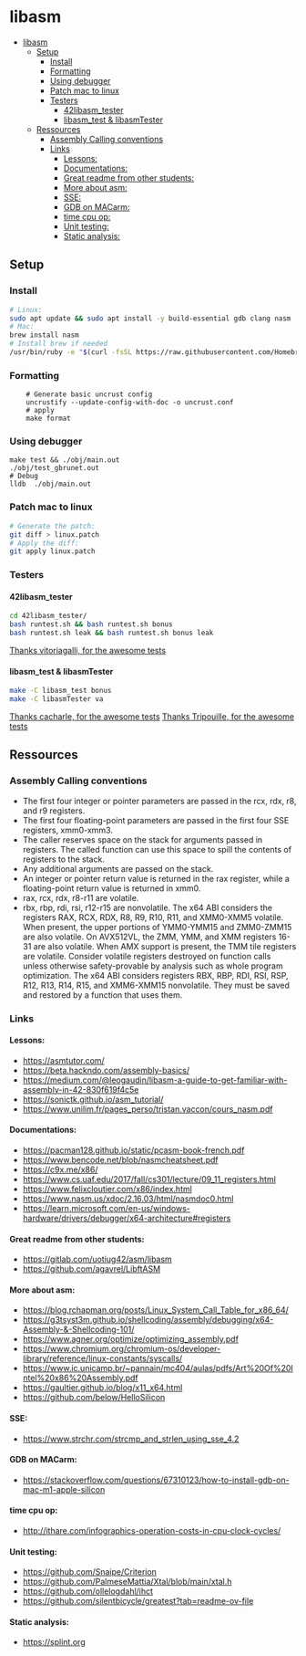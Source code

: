 # libasm
- [libasm](#libasm)
  - [Setup](#setup)
    - [Install](#install)
    - [Formatting](#formatting)
    - [Using debugger](#using-debugger)
    - [Patch mac to linux](#patch-mac-to-linux)
    - [Testers](#testers)
      - [42libasm\_tester](#42libasm_tester)
      - [libasm\_test \& libasmTester](#libasm_test--libasmtester)
  - [Ressources](#ressources)
    - [Assembly Calling conventions](#assembly-calling-conventions)
    - [Links](#links)
      - [Lessons:](#lessons)
      - [Documentations:](#documentations)
      - [Great readme from other students:](#great-readme-from-other-students)
      - [More about asm:](#more-about-asm)
      - [SSE:](#sse)
      - [GDB on MACarm:](#gdb-on-macarm)
      - [time cpu op:](#time-cpu-op)
      - [Unit testing:](#unit-testing)
      - [Static analysis:](#static-analysis)

## Setup

### Install
```bash
# Linux:
sudo apt update && sudo apt install -y build-essential gdb clang nasm
# Mac:
brew install nasm
# Install brew if needed
/usr/bin/ruby -e "$(curl -fsSL https://raw.githubusercontent.com/Homebrew/install/master/install)"
```

### Formatting
```shell
    # Generate basic uncrust config
    uncrustify --update-config-with-doc -o uncrust.conf
    # apply
    make format
```

### Using debugger
```shell
make test && ./obj/main.out
./obj/test_gbrunet.out
# Debug
lldb  ./obj/main.out
```

### Patch mac to linux 
```bash
# Generate the patch:
git diff > linux.patch
# Apply the diff:
git apply linux.patch
```

### Testers
#### 42libasm_tester
```bash
cd 42libasm_tester/
bash runtest.sh && bash runtest.sh bonus
bash runtest.sh leak && bash runtest.sh bonus leak
```
[Thanks vitoriagalli, for the awesome tests](https://github.com/vitoriagalli/42libasm_tester)
#### libasm_test & libasmTester
```bash
make -C libasm_test bonus
make -C libasmTester va
```
[Thanks cacharle, for the awesome tests](https://github.com/cacharle/libasm_test)
[Thanks Tripouille, for the awesome tests](https://github.com/Tripouille/libasmTester)

## Ressources
### Assembly Calling conventions

- The first four integer or pointer parameters are passed in the rcx, rdx, r8, and r9 registers.
- The first four floating-point parameters are passed in the first four SSE registers, xmm0-xmm3.
- The caller reserves space on the stack for arguments passed in registers. The called function can use this space to spill the contents of registers to the stack.
- Any additional arguments are passed on the stack.
- An integer or pointer return value is returned in the rax register, while a floating-point return value is returned in xmm0.
- rax, rcx, rdx, r8-r11 are volatile.
- rbx, rbp, rdi, rsi, r12-r15 are nonvolatile.
The x64 ABI considers the registers RAX, RCX, RDX, R8, R9, R10, R11, and XMM0-XMM5 volatile. When present, the upper portions of YMM0-YMM15 and ZMM0-ZMM15 are also volatile. On AVX512VL, the ZMM, YMM, and XMM registers 16-31 are also volatile. When AMX support is present, the TMM tile registers are volatile. Consider volatile registers destroyed on function calls unless otherwise safety-provable by analysis such as whole program optimization.
The x64 ABI considers registers RBX, RBP, RDI, RSI, RSP, R12, R13, R14, R15, and XMM6-XMM15 nonvolatile. They must be saved and restored by a function that uses them.

### Links
#### Lessons:

- <https://asmtutor.com/>
- <https://beta.hackndo.com/assembly-basics/>
- <https://medium.com/@leogaudin/libasm-a-guide-to-get-familiar-with-assembly-in-42-830f619f4c5e>
- <https://sonictk.github.io/asm_tutorial/>
- <https://www.unilim.fr/pages_perso/tristan.vaccon/cours_nasm.pdf>

#### Documentations:
- <https://pacman128.github.io/static/pcasm-book-french.pdf>
- <https://www.bencode.net/blob/nasmcheatsheet.pdf>
- <https://c9x.me/x86/>
- <https://www.cs.uaf.edu/2017/fall/cs301/lecture/09_11_registers.html>
- <https://www.felixcloutier.com/x86/index.html>
- <https://www.nasm.us/xdoc/2.16.03/html/nasmdoc0.html>
- <https://learn.microsoft.com/en-us/windows-hardware/drivers/debugger/x64-architecture#registers>

#### Great readme from other students:
- <https://gitlab.com/uotiug42/asm/libasm>
- <https://github.com/agavrel/LibftASM>

#### More about asm:
- <https://blog.rchapman.org/posts/Linux_System_Call_Table_for_x86_64/>
- <https://g3tsyst3m.github.io/shellcoding/assembly/debugging/x64-Assembly-&-Shellcoding-101/>
- <https://www.agner.org/optimize/optimizing_assembly.pdf>
- <https://www.chromium.org/chromium-os/developer-library/reference/linux-constants/syscalls/>
- <https://www.ic.unicamp.br/~pannain/mc404/aulas/pdfs/Art%20Of%20Intel%20x86%20Assembly.pdf>
- <https://gaultier.github.io/blog/x11_x64.html>
- <https://github.com/below/HelloSilicon>

#### SSE:
- <https://www.strchr.com/strcmp_and_strlen_using_sse_4.2>

#### GDB on MACarm:
- <https://stackoverflow.com/questions/67310123/how-to-install-gdb-on-mac-m1-apple-silicon>

#### time cpu op:
- <http://ithare.com/infographics-operation-costs-in-cpu-clock-cycles/>

#### Unit testing:
- <https://github.com/Snaipe/Criterion>
- <https://github.com/PalmeseMattia/Xtal/blob/main/xtal.h>
- <https://github.com/ollelogdahl/ihct>
- <https://github.com/silentbicycle/greatest?tab=readme-ov-file>

#### Static analysis:
- <https://splint.org>
